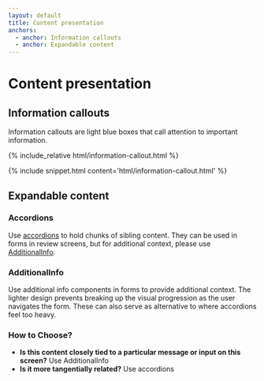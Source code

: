 ```yaml
---
layout: default
title: Content presentation
anchors:
  - anchor: Information callouts
  - anchor: Expandable content
---
```


# Content presentation


## Information callouts

Information callouts are light blue boxes that call attention to important information.

<div class="site-showcase">
{% include_relative html/information-callout.html %}
</div>

{% include snippet.html content='html/information-callout.html' %}


## Expandable content

### Accordions

Use [accordions](../components/accordions.html) to hold chunks of sibling content. They can be used in forms in review screens, but for additional context, please use [AdditionalInfo](#additionalinfo).

### AdditionalInfo

Use additional info components in forms to provide additional context. The lighter design prevents breaking up the visual progression as the user navigates the form. These can also serve as alternative to where accordions feel too heavy.

### How to Choose?

- **Is this content closely tied to a particular message or input on this screen?** Use AdditionalInfo
- **Is it more tangentially related?** Use accordions
